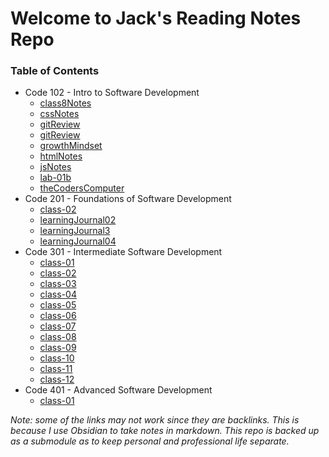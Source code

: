 # Welcome to Jack's Reading Notes Repo
### Table of Contents
  - Code 102 - Intro to Software Development
	  - [class8Notes](class8Notes.md)
	  - [cssNotes](cssNotes.md)
	  - [gitReview](gitReview.md)
	  - [gitReview](gitReview.md)
	  - [growthMindset](growthMindset.md)
	  - [htmlNotes](htmlNotes.md)
	  - [jsNotes](jsNotes.md)
	  - [lab-01b](lab-01b.md)
	  - [theCodersComputer](theCodersComputer.md)
  - Code 201 - Foundations of Software Development
	  - [class-02](reading-notes/Code301/class-02.md)
	  - [learningJournal02](learningJournal02.md)
	  - [learningJournal3](learningJournal3.md)
	  - [learningJournal04](learningJournal04.md)
  - Code 301 - Intermediate Software Development
	  - [class-01](reading-notes/Code301/class-01.md)
	  - [class-02](reading-notes/Code301/class-02.md)
	  - [class-03](reading-notes/Code301/class-03.md)
	  - [class-04](reading-notes/Code301/class-04.md)
	  - [class-05](class-05.md)
	  - [class-06](reading-notes/Code301/class-06.md)
	  - [class-07](reading-notes/Code301/class-07.md)
	  - [class-08](reading-notes/Code301/class-08.md)
	  - [class-09](class-09.md)
	  - [class-10](class-10.md)
	  - [class-11](reading-notes/Code301/class-11.md)
	  - [class-12](reading-notes/Code301/class-12.md)
  - Code 401 - Advanced Software Development
	  - [class-01](reading-notes/Code401/class-01.md)

*Note: some of the links may not work since they are backlinks. This is because I use Obsidian to take notes in markdown. This repo is backed up as a submodule as to keep personal and professional life separate.*
